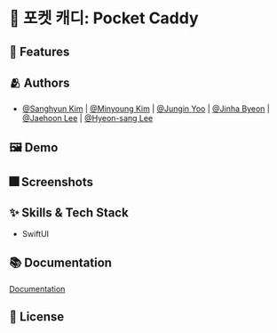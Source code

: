 
# :iphone: 포켓 캐디: Pocket Caddy



## :pushpin: Features


## :people_hugging: Authors

- [@Sanghyun Kim](https://github.com/iDrogba) | [@Minyoung Kim](https://github.com/pig1606) | [@Jungin Yoo](https://github.com/yoo86) | [@Jinha Byeon](https://github.com/Byeonjinha) | [@Jaehoon Lee](https://github.com/jaehoon9186) | [@Hyeon-sang Lee](https://github.com/phainestha1)


## :framed_picture: Demo


## :fireworks: Screenshots


## :sparkles: Skills & Tech Stack
- SwiftUI

## :books: Documentation

[Documentation](https://www.notion.so/Pocket-Caddy-53c2a652e54d4a98b7924a836bede4f0)


## :lock_with_ink_pen: License
